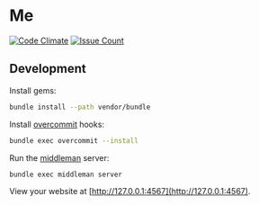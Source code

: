# Me

[![Code Climate](https://codeclimate.com/github/benniemosher/me/badges/gpa.svg)](https://codeclimate.com/github/benniemosher/me) [![Issue Count](https://codeclimate.com/github/benniemosher/me/badges/issue_count.svg)](https://codeclimate.com/github/benniemosher/me)

## Development

Install gems:

```bash
bundle install --path vendor/bundle
```

Install [overcommit](https://github.com/brigade/overcommit) hooks:

```bash
bundle exec overcommit --install
```

Run the [middleman](https://middlemanapp.com) server:

```bash
bundle exec middleman server
```

View your website at [http://127.0.0.1:4567](http://127.0.0.1:4567).
